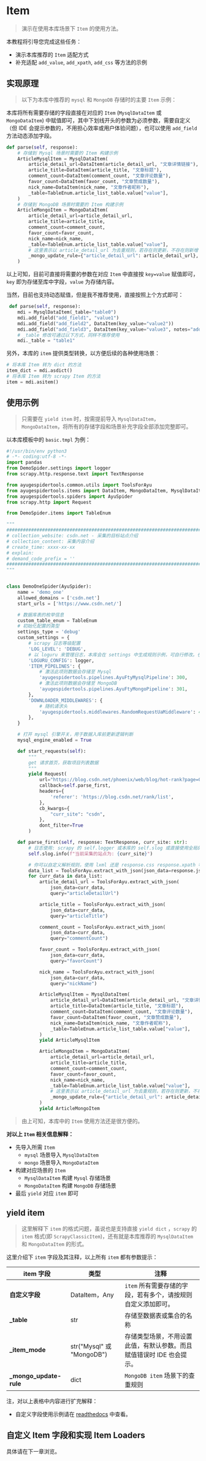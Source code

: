 # Item

> 演示在使用本库场景下 `Item` 的使用方法。

本教程将引导您完成这些任务：

- 演示本库推荐的 `Item` 适配方式
- 补充适配 `add_value`, `add_xpath`, `add_css` 等方法的示例

## 实现原理

> 以下为本库中推荐的 `mysql` 和 `MongoDB` 存储时的主要 `Item` 示例：

本库将所有需要存储的字段直接在对应的 `Item` (`MysqlDataItem` 或 `MongoDataItem`) 中赋值即可，其中下划线开头的参数为必须参数，需要自定义（但 IDE 会提示参数的，不用担心效率或用户体验问题），也可以使用 `add_field` 方法动态添加字段。 

```python
def parse(self, response):
	# 存储到 Mysql 场景时需要的 Item 构建示例
    ArticleMysqlItem = MysqlDataItem(
        article_detail_url=DataItem(article_detail_url, "文章详情链接"),
        article_title=DataItem(article_title, "文章标题"),
        comment_count=DataItem(comment_count, "文章评论数量"),
        favor_count=DataItem(favor_count, "文章赞成数量"),
        nick_name=DataItem(nick_name, "文章作者昵称"),
        _table=TableEnum.article_list_table.value["value"],
    )
    # 存储到 MongoDB 场景时需要的 Item 构建示例
    ArticleMongoItem = MongoDataItem(
        article_detail_url=article_detail_url,
        article_title=article_title,
        comment_count=comment_count,
        favor_count=favor_count,
        nick_name=nick_name,
        _table=TableEnum.article_list_table.value["value"],
        # 这里表示以 article_detail_url 为去重规则，若存在则更新，不存在则新增
        _mongo_update_rule={"article_detail_url": article_detail_url},
    )
```

以上可知，目前可直接将需要的参数在对应 `Item` 中直接按 `key=value` 赋值即可，`key` 即为存储至库中字段，`value` 为存储内容。

当然，目前也支持动态赋值，但是我不推荐使用，直接按照上个方式即可：

```python
 def parse(self, response):
    mdi = MysqlDataItem(_table="table0")
    mdi.add_field("add_field1", "value1")
    mdi.add_field("add_field2", DataItem(key_value="value2"))
    mdi.add_field("add_field3", DataItem(key_value="value3", notes="add_field3值"))
    # _table 修改可通过以下方式，同样不推荐使用
    mdi._table = "table1"
```

另外，本库的 `item` 提供类型转换，以方便后续的各种使用场景：

```python
# 将本库 Item 转为 dict 的方法
item_dict = mdi.asdict()
# 将本库 Item 转为 scrapy Item 的方法
item = mdi.asitem()
```

## 使用示例

> 只需要在 `yield item` 时，按需提前导入 `MysqlDataItem`， `MongoDataItem`，将所有的存储字段和场景补充字段全部添加完整即可。

以本库模板中的 `basic.tmpl` 为例：

```python
#!/usr/bin/env python3
# -*- coding:utf-8 -*-
import pandas
from DemoSpider.settings import logger
from scrapy.http.response.text import TextResponse

from ayugespidertools.common.utils import ToolsForAyu
from ayugespidertools.items import DataItem, MongoDataItem, MysqlDataItem
from ayugespidertools.spiders import AyuSpider
from scrapy.http import Request

from DemoSpider.items import TableEnum

"""
####################################################################################################
# collection_website: csdn.net - 采集的目标站点介绍
# collection_content: 采集内容介绍
# create_time: xxxx-xx-xx
# explain:
# demand_code_prefix = ''
####################################################################################################
"""


class DemoOneSpider(AyuSpider):
    name = 'demo_one'
    allowed_domains = ['csdn.net']
    start_urls = ['https://www.csdn.net/']

    # 数据库表的枚举信息
    custom_table_enum = TableEnum
    # 初始化配置的类型
    settings_type = 'debug'
    custom_settings = {
        # scrapy 日志等级配置
        'LOG_LEVEL': 'DEBUG',
        # 以 loguru 来管理日志，本库会在 settings 中生成规则示例，可自行修改。也可不配置
        'LOGURU_CONFIG': logger,
        'ITEM_PIPELINES': {
            # 激活此项则数据会存储至 Mysql
            'ayugespidertools.pipelines.AyuFtyMysqlPipeline': 300,
            # 激活此项则数据会存储至 MongoDB
            'ayugespidertools.pipelines.AyuFtyMongoPipeline': 301,
        },
        'DOWNLOADER_MIDDLEWARES': {
            # 随机请求头
            'ayugespidertools.middlewares.RandomRequestUaMiddleware': 400,
        },
    }

    # 打开 mysql 引擎开关，用于数据入库前更新逻辑判断
    mysql_engine_enabled = True

    def start_requests(self):
        """
        get 请求首页，获取项目列表数据
        """
        yield Request(
            url="https://blog.csdn.net/phoenix/web/blog/hot-rank?page=0&pageSize=25&type=",
            callback=self.parse_first,
            headers={
                'referer': 'https://blog.csdn.net/rank/list',
            },
            cb_kwargs={
                "curr_site": "csdn",
            },
            dont_filter=True
        )

    def parse_first(self, response: TextResponse, curr_site: str):
        # 日志使用: scrapy 的 self.logger 或本库的 self.slog 或直接使用全局的 logger handle 也行（根据场景自行选择）
        self.slog.info(f"当前采集的站点为: {curr_site}")

        # 你可以自定义解析规则，使用 lxml 还是 response.css response.xpath 等等都可以。
        data_list = ToolsForAyu.extract_with_json(json_data=response.json(), query="data")
        for curr_data in data_list:
            article_detail_url = ToolsForAyu.extract_with_json(
                json_data=curr_data,
                query="articleDetailUrl")

            article_title = ToolsForAyu.extract_with_json(
                json_data=curr_data,
                query="articleTitle")

            comment_count = ToolsForAyu.extract_with_json(
                json_data=curr_data,
                query="commentCount")

            favor_count = ToolsForAyu.extract_with_json(
                json_data=curr_data,
                query="favorCount")

            nick_name = ToolsForAyu.extract_with_json(
                json_data=curr_data,
                query="nickName")

            ArticleMysqlItem = MysqlDataItem(
                article_detail_url=DataItem(article_detail_url, "文章详情链接"),
                article_title=DataItem(article_title, "文章标题"),
                comment_count=DataItem(comment_count, "文章评论数量"),
                favor_count=DataItem(favor_count, "文章赞成数量"),
                nick_name=DataItem(nick_name, "文章作者昵称"),
                _table=TableEnum.article_list_table.value["value"],
            )
            yield ArticleMysqlItem

            ArticleMongoItem = MongoDataItem(
                article_detail_url=article_detail_url,
                article_title=article_title,
                comment_count=comment_count,
                favor_count=favor_count,
                nick_name=nick_name,
                _table=TableEnum.article_list_table.value["value"],
                # 这里表示以 article_detail_url 为去重规则，若存在则更新，不存在则新增
                _mongo_update_rule={"article_detail_url": article_detail_url},
            )
            yield ArticleMongoItem
```

> 由上可知，本库中的 `Item` 使用方法还是很方便的。
>

**对以上 `Item` 相关信息解释：**

- 先导入所需 `Item`
  - `mysql` 场景导入 `MysqlDataItem`
  - `mongo` 场景导入 `MongoDataItem`
- 构建对应场景的 `Item`
  - `MysqlDataItem` 构建 `Mysql` 存储场景
  - `MongoDataItem` 构建 `MongoDB` 存储场景
- 最后 `yield` 对应 `item` 即可

## yield item

> 这里解释下 `item` 的格式问题，虽说也是支持直接 `yield dict` ，`scrapy` 的 `item` 格式(即 `ScrapyClassicItem`)，还有就是本库推荐的 `MysqlDataItem` 和 `MongoDataItem` 的形式。

这里介绍下 `item` 字段及其注释，以上所有 `item` 都有参数提示：

| item 字段              | 类型                      | 注释                                                         |
| ---------------------- | ------------------------- | ------------------------------------------------------------ |
| **自定义字段**         | DataItem，Any             | `item` 所有需要存储的字段，若有多个，请按规则自定义添加即可。 |
| **_table**             | str                       | 存储至数据表或集合的名称                                     |
| **_item_mode**         | str("Mysql" 或 "MongoDB") | 存储类型场景，不用设置此值，有默认参数。而且赋值错误时 IDE 也会提示。 |
| **_mongo_update-rule** | dict                      | `MongoDB item` 场景下的查重规则                              |

注，对以上表格中内容进行扩充解释：

- 自定义字段使用示例请在 [readthedocs](https://ayugespidertools.readthedocs.io/en/latest/intro/tutorial.html) 中查看。

## 自定义 Item 字段和实现 Item Loaders

具体请在下一章浏览。

